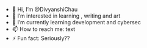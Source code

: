 - 👋 Hi, I’m @DivyanshiChau
- 👀 I’m interested in learning , writing and art
- 🌱 I’m currently learning development and cybersec
- 📫 How to reach me: text
- ⚡ Fun fact: Seriously??

<!---
DivyanshiChau/DivyanshiChau is a ✨ special ✨ repository because its `README.md` (this file) appears on your GitHub profile.
You can click the Preview link to take a look at your changes.
--->
